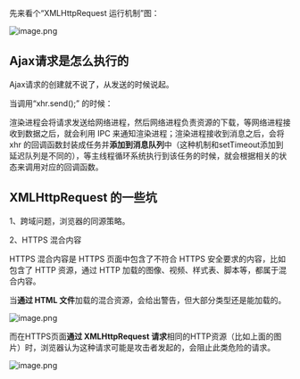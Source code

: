 

先来看个“XMLHttpRequest 运行机制”图：

![image.png](https://i.loli.net/2019/09/21/bn6SyhOXvEYTgGa.png)



## Ajax请求是怎么执行的

Ajax请求的创建就不说了，从发送的时候说起。

当调用“xhr.send();” 的时候：

渲染进程会将请求发送给网络进程，然后网络进程负责资源的下载，等网络进程接收到数据之后，就会利用 IPC 来通知渲染进程；渲染进程接收到消息之后，会将 xhr 的回调函数封装成任务并**添加到消息队列**中（这种机制和setTimeout添加到延迟队列是不同的），等主线程循环系统执行到该任务的时候，就会根据相关的状态来调用对应的回调函数。



## XMLHttpRequest 的一些坑

1、跨域问题，浏览器的同源策略。

2、HTTPS 混合内容

HTTPS 混合内容是 HTTPS 页面中包含了不符合 HTTPS 安全要求的内容，比如包含了 HTTP 资源，通过 HTTP 加载的图像、视频、样式表、脚本等，都属于混合内容。

当**通过 HTML 文件**加载的混合资源，会给出警告，但大部分类型还是能加载的。

![image.png](https://i.loli.net/2019/09/21/atNvKA5mhirluM2.png)

而在HTTPS页面**通过 XMLHttpRequest 请求**相同的HTTP资源（比如上面的图片）时，浏览器认为这种请求可能是攻击者发起的，会阻止此类危险的请求。

![image.png](https://i.loli.net/2019/09/21/rCuVKapUm3LTlwx.png)